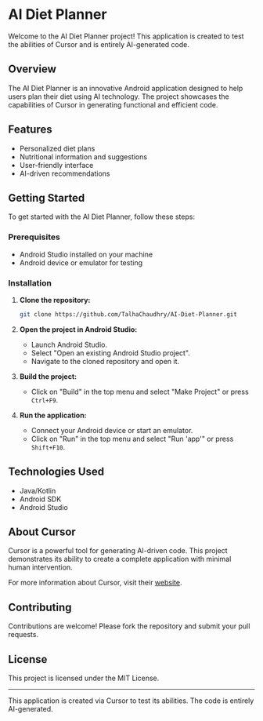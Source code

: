 # AI Diet Planner

Welcome to the AI Diet Planner project! This application is created to test the abilities of Cursor and is entirely AI-generated code.

## Overview

The AI Diet Planner is an innovative Android application designed to help users plan their diet using AI technology. The project showcases the capabilities of Cursor in generating functional and efficient code.

## Features

- Personalized diet plans
- Nutritional information and suggestions
- User-friendly interface
- AI-driven recommendations

## Getting Started

To get started with the AI Diet Planner, follow these steps:

### Prerequisites

- Android Studio installed on your machine
- Android device or emulator for testing

### Installation

1. **Clone the repository:**
    ```sh
    git clone https://github.com/TalhaChaudhry/AI-Diet-Planner.git
    ```
2. **Open the project in Android Studio:**
    - Launch Android Studio.
    - Select "Open an existing Android Studio project".
    - Navigate to the cloned repository and open it.

3. **Build the project:**
    - Click on "Build" in the top menu and select "Make Project" or press `Ctrl+F9`.

4. **Run the application:**
    - Connect your Android device or start an emulator.
    - Click on "Run" in the top menu and select "Run 'app'" or press `Shift+F10`.

## Technologies Used

- Java/Kotlin
- Android SDK
- Android Studio

## About Cursor

Cursor is a powerful tool for generating AI-driven code. This project demonstrates its ability to create a complete application with minimal human intervention.

For more information about Cursor, visit their [website](https://cursor.sh).

## Contributing

Contributions are welcome! Please fork the repository and submit your pull requests.

## License

This project is licensed under the MIT License.

---

This application is created via Cursor to test its abilities. The code is entirely AI-generated.
